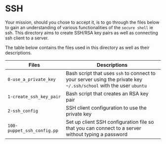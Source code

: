 # SSH

Your mission, should you chose to accept it, is to go through the files below to gain an understanding of various functionalities of the `secure shell` ie ssh. This directory aims to create SSH/RSA key pairs as well as connecting ssh client to a server.

The table below contains the files used in this directory as well as their descriptions.

| **Files** | **Descriptions** |
| --------- | ---------- |
| `0-use_a_private_key` | Bash script that uses `ssh` to connect to your server using the private key `~/.ssh/school` with the user `ubuntu` |
| `1-create_ssh_key_pair`| Bash script that creates an RSA key pair |
| `2-ssh_config` |  SSH client configuration to use the private key |
| `100-puppet_ssh_config.pp` | Set up client SSH configuration file so that you can connect to a server without typing a password |
